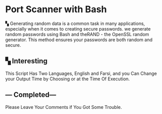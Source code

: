 Port Scanner with Bash
====================================
▚ Generating random data is a common task in many applications, especially when it comes to creating secure passwords. we generate random passwords using Bash and theRAND - the OpenSSL random generator. This method ensures your passwords are both random and secure.

## ▚ Interesting
This Script Has Two Languages, English and Farsi, and you Can Change your Output Time by Choosing <en> or <fa> at the Time Of Execution.

## — Completed—
Please Leave Your Comments if You Got Some Trouble.
